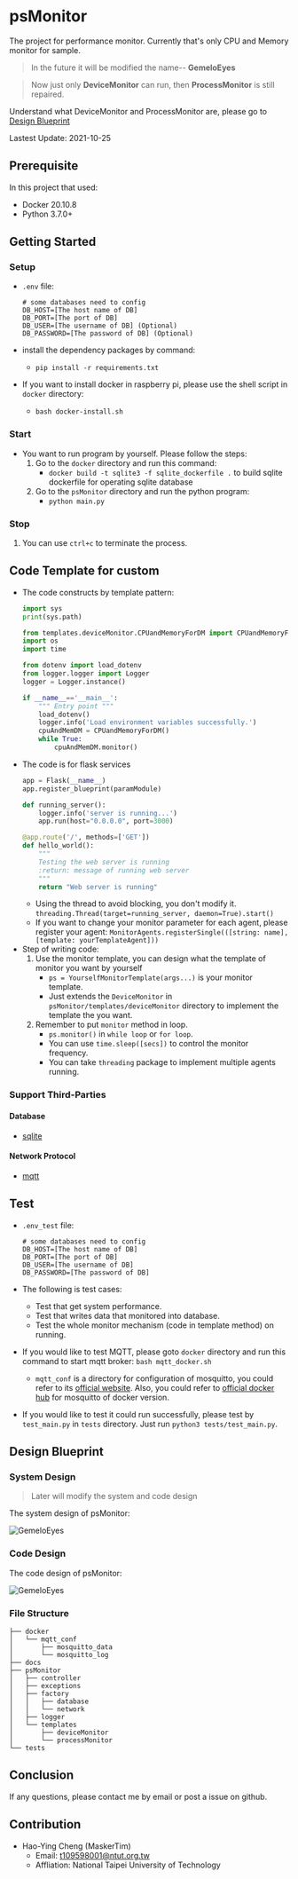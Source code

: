# psMonitor
The project for performance monitor. Currently that's only CPU and Memory monitor for sample.
> In the future it will be modified the name-- **GemeloEyes**

> Now just only **DeviceMonitor** can run, then **ProcessMonitor** is still repaired.

Understand what DeviceMonitor and ProcessMonitor are, please go to [Design Blueprint](#design-blueprint)

Lastest Update: 2021-10-25

## Prerequisite
In this project that used:
* Docker 20.10.8
* Python 3.7.0+

## Getting Started
### Setup
* `.env` file:
    ```
    # some databases need to config
    DB_HOST=[The host name of DB]
    DB_PORT=[The port of DB]
    DB_USER=[The username of DB] (Optional)
    DB_PASSWORD=[The password of DB] (Optional)
    ```
* install the dependency packages by command:
    * `pip install -r requirements.txt`

* If you want to install docker in raspberry pi, please use the shell script in `docker` directory:
    * `bash docker-install.sh`

### Start
* You want to run program by yourself. Please follow the steps:
    1. Go to the `docker` directory and run this command:
        * `docker build -t sqlite3 -f sqlite_dockerfile .` to build sqlite dockerfile for operating sqlite database
    2. Go to the `psMonitor` directory and run the python program:
        * `python main.py`

### Stop
1. You can use `ctrl+c` to terminate the process.

## Code Template for custom
* The code constructs by template pattern:
    ```python
    import sys
    print(sys.path)

    from templates.deviceMonitor.CPUandMemoryForDM import CPUandMemoryForDM
    import os
    import time

    from dotenv import load_dotenv
    from logger.logger import Logger
    logger = Logger.instance()

    if __name__=='__main__':
        """ Entry point """
        load_dotenv()
        logger.info('Load environment variables successfully.')
        cpuAndMemDM = CPUandMemoryForDM()
        while True:
            cpuAndMemDM.monitor()
    ```
* The code is for flask services
    ```python
    app = Flask(__name__)
    app.register_blueprint(paramModule)

    def running_server():
        logger.info('server is running...')
        app.run(host="0.0.0.0", port=3000)

    @app.route('/', methods=['GET'])
    def hello_world():
        """
        Testing the web server is running
        :return: message of running web server
        """
        return "Web server is running"
    ```
    * Using the thread to avoid blocking, you don't modify it.
        `threading.Thread(target=running_server, daemon=True).start()`
    * If you want to change your monitor parameter for each agent, please register your agent:
        `MonitorAgents.registerSingle(([string: name], [template: yourTemplateAgent]))`
* Step of writing code:
    1. Use the monitor template, you can design what the template of monitor you want by yourself
        * `ps = YourselfMonitorTemplate(args...)` is your monitor template. 
        * Just extends the `DeviceMonitor` in `psMonitor/templates/deviceMonitor` directory to implement the template the you want.
    2. Remember to put `monitor` method in loop.
        * `ps.monitor()` in `while loop` or `for loop`.
        * You can use `time.sleep([secs])` to control the monitor frequency.
        * You can take `threading` package to implement multiple agents running.

### Support Third-Parties
#### Database
* [sqlite](https://sqlite.org/index.html)
#### Network Protocol
* [mqtt](https://mosquitto.org/)


## Test
* `.env_test` file:
    ```
    # some databases need to config
    DB_HOST=[The host name of DB]
    DB_PORT=[The port of DB]
    DB_USER=[The username of DB]
    DB_PASSWORD=[The password of DB]
    ```

* The following is test cases:
    * Test that get system performance.
    * Test that writes data that monitored into database.
    * Test the whole monitor mechanism (code in template method) on running.  
* If you would like to test MQTT, please goto `docker` directory and run this command to start mqtt broker: `bash mqtt_docker.sh`
    * `mqtt_conf` is a directory for configuration of mosquitto, you could refer to its [official website](https://mosquitto.org/). Also, you could refer to [official docker hub](https://hub.docker.com/_/eclipse-mosquitto) for mosquitto of docker version.
* If you would like to test it could run successfully, please test by `test_main.py` in `tests` directory. Just run `python3 tests/test_main.py`.

## Design Blueprint
### System Design
> Later will modify the system and code design

The system design of psMonitor:

![GemeloEyes](./docs/GemeloEyes-System-Design.png)

### Code Design
The code design of psMonitor:

![GemeloEyes](./docs/GemeloEyes-Program-Design.png)

### File Structure
```
├── docker
│   └── mqtt_conf
│       ├── mosquitto_data
│       └── mosquitto_log
├── docs
├── psMonitor
│   ├── controller
│   ├── exceptions
│   ├── factory
│   │   ├── database
│   │   └── network
│   ├── logger
│   └── templates
│       ├── deviceMonitor
│       └── processMonitor
└── tests

```

## Conclusion
If any questions, please contact me by email or post a issue on github.

## Contribution
* Hao-Ying Cheng (MaskerTim)
    * Email: t109598001@ntut.org.tw
    * Affliation: National Taipei University of Technology